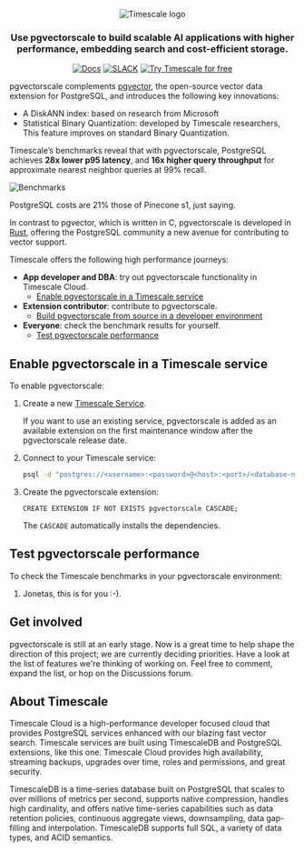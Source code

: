 
<p></p>
<div align=center>
<picture align=center>
    <source media="(prefers-color-scheme: dark)" srcset="https://assets.timescale.com/docs/images/timescale-logo-dark-mode.svg">
    <source media="(prefers-color-scheme: light)" srcset="https://assets.timescale.com/docs/images/timescale-logo-light-mode.svg">
    <img alt="Timescale logo" >
</picture>

<h3>Use pgvectorscale to build scalable AI applications with higher performance,
embedding search and cost-efficient storage. </h3>

[![Docs](https://img.shields.io/badge/Read_the_Timescale_docs-black?style=for-the-badge&logo=readthedocs&logoColor=white)](https://docs.timescale.com/)
[![SLACK](https://img.shields.io/badge/Ask_the_Timescale_community-black?style=for-the-badge&logo=slack&logoColor=white)](https://timescaledb.slack.com/archives/C4GT3N90X)
[![Try Timescale for free](https://img.shields.io/badge/Try_Timescale_for_free-black?style=for-the-badge&logo=timescale&logoColor=white)](https://console.cloud.timescale.com/signup)
</div>


pgvectorscale complements [pgvector][pgvector], the open-source vector data extension for PostgreSQL, and introduces the following key innovations: 
- A DiskANN index: based on research from Microsoft  
- Statistical Binary Quantization: developed by Timescale researchers, This feature improves on standard 
  Binary Quantization. 

Timescale’s benchmarks reveal that with pgvectorscale, PostgreSQL achieves **28x lower p95 latency**, and 
**16x higher query throughput** for approximate nearest neighbor queries at 99% recall. 

![Benchmarks](https://assets.timescale.com/docs/images/benchmark-comparison-pgvectorscale-pinecone.png)

PostgreSQL costs are 21% those of Pinecone s1, just saying. 

In contrast to pgvector, which is written in C, pgvectorscale is developed in [Rust][rust-language], 
offering the PostgreSQL community a new avenue for contributing to vector support.

Timescale offers the following high performance journeys:

* **App developer and DBA**: try out pgvectorscale functionality in Timescale Cloud.
  * [Enable pgvectorscale in a Timescale service](#enable-pgvectorscale-in-a-timescale-service)
* **Extension contributor**: contribute to pgvectorscale.
  * [Build pgvectorscale from source in a developer environment](./DEVELOPMENT.md)
* **Everyone**: check the benchmark results for yourself. 
  * [Test pgvectorscale performance](#test-pgvectorscale-performance)

## Enable pgvectorscale in a Timescale service

To enable pgvectorscale:

1. Create a new [Timescale Service](https://console.cloud.timescale.com/dashboard/create_services).

   If you want to use an existing service, pgvectorscale is added as an available extension on the first maintenance window
   after the pgvectorscale release date.

1. Connect to your Timescale service:
   ```bash
   psql -d "postgres://<username>:<password>@<host>:<port>/<database-name>"
   ```

1. Create the pgvectorscale extension:

    ```postgresql
    CREATE EXTENSION IF NOT EXISTS pgvectorscale CASCADE;
    ```

   The `CASCADE` automatically installs the dependencies.

## Test pgvectorscale performance

To check the Timescale benchmarks in your pgvectorscale environment:

1. Jonetas, this is for you :-). 

## Get involved

pgvectorscale is still at an early stage. Now is a great time to help shape the 
direction of this project; we are currently deciding priorities. Have a look at the 
list of features we're thinking of working on. Feel free to comment, expand 
the list, or hop on the Discussions forum.

## About Timescale

Timescale Cloud is a high-performance developer focused cloud that provides PostgreSQL services
enhanced with our blazing fast vector search. Timescale services are built using TimescaleDB and
PostgreSQL extensions, like this one. Timescale Cloud provides high availability, streaming
backups, upgrades over time, roles and permissions, and great security.

TimescaleDB is a time-series database built on PostgreSQL that scales to over millions of metrics
per second, supports native compression, handles high cardinality, and offers native time-series
capabilities such as data retention policies, continuous aggregate views, downsampling, data
gap-filling and interpolation. TimescaleDB supports full SQL, a variety of data types, and ACID
semantics.


[pgvector]: https://github.com/pgvector/pgvector/blob/master/README.md
[rust-language]: https://www.rust-lang.org/